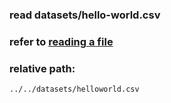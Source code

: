 ### read datasets/hello-world.csv
### refer to [reading a file](../../duckdb-help/reading-a-file.md)
### relative path:
~~~
../../datasets/helloworld.csv
~~~